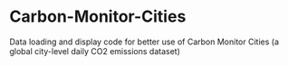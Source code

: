 # Carbon-Monitor-Cities
Data loading and display code for better use of Carbon Monitor Cities (a global city-level daily CO2 emissions dataset)
